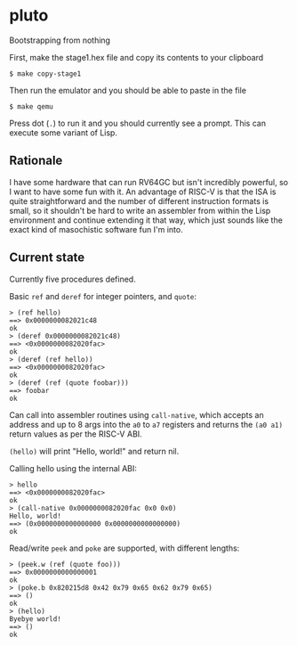 # pluto
Bootstrapping from nothing

First, make the stage1.hex file and copy its contents to your clipboard

    $ make copy-stage1

Then run the emulator and you should be able to paste in the file

    $ make qemu

Press dot (`.`) to run it and you should currently see a prompt. This can execute some variant of
Lisp.

## Rationale

I have some hardware that can run RV64GC but isn't incredibly powerful, so I want to have some fun
with it. An advantage of RISC-V is that the ISA is quite straightforward and the number of different
instruction formats is small, so it shouldn't be hard to write an assembler from within the Lisp
environment and continue extending it that way, which just sounds like the exact kind of masochistic
software fun I'm into.

## Current state

Currently five procedures defined.

Basic `ref` and `deref` for integer pointers, and `quote`:

    > (ref hello)
    ==> 0x0000000082021c48
    ok
    > (deref 0x0000000082021c48)
    ==> <0x0000000082020fac>
    ok
    > (deref (ref hello))
    ==> <0x0000000082020fac>
    ok
    > (deref (ref (quote foobar)))
    ==> foobar
    ok

Can call into assembler routines using `call-native`, which accepts an address and up to 8 args into
the `a0` to `a7` registers and returns the `(a0 a1)` return values as per the RISC-V ABI.

`(hello)` will print "Hello, world!" and return nil.

Calling hello using the internal ABI:

    > hello
    ==> <0x0000000082020fac>
    ok
    > (call-native 0x0000000082020fac 0x0 0x0)
    Hello, world!
    ==> (0x0000000000000000 0x0000000000000000)
    ok

Read/write `peek` and `poke` are supported, with different lengths:

    > (peek.w (ref (quote foo)))
    ==> 0x0000000000000001
    ok
    > (poke.b 0x820215d8 0x42 0x79 0x65 0x62 0x79 0x65)
    ==> ()
    ok
    > (hello)
    Byebye world!
    ==> ()
    ok